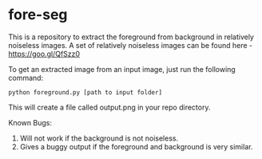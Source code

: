 # fore-seg

This is a repository to extract the foreground from background in relatively noiseless images. A set of relatively noiseless images can be found here - https://goo.gl/QfSzz0

To get an extracted image from an input image, just run the following command:

    python foreground.py [path to input folder] 

This will create a file called output.png in your repo directory.

Known Bugs:
1. Will not work if the background is not noiseless.
2. Gives a buggy output if the foreground and background is very similar.
